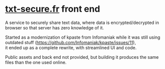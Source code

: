 # [txt-secure.fr](https://txt-secure.fr) front end
A service to securely share text data, where data is encrypted/decrypted in browser so that server has zero knowledge of it.

Started as a modernization of kpaste from Infomaniak while it was still using outdated stuff (https://github.com/Infomaniak/kpaste/issues/11), \
it ended up as a complete rewrite, with streamlined UI and code.

Public assets and back end not provided, but building it produces the same files than the one used online.
